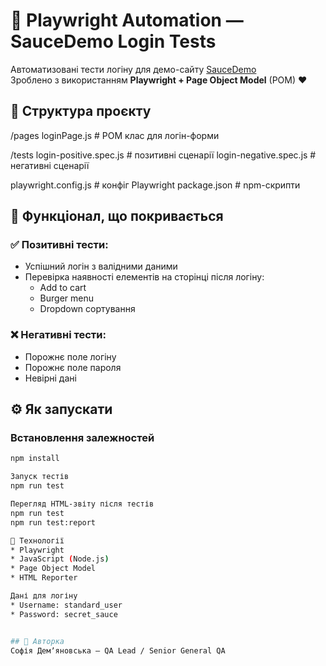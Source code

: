 # 🧪 Playwright Automation — SauceDemo Login Tests

Автоматизовані тести логіну для демо-сайту [SauceDemo](https://www.saucedemo.com)  
Зроблено з використанням **Playwright + Page Object Model** (POM) ❤️

## 📁 Структура проєкту

/pages
loginPage.js # POM клас для логін-форми

/tests
login-positive.spec.js # позитивні сценарії
login-negative.spec.js # негативні сценарії

playwright.config.js # конфіг Playwright
package.json # npm-скрипти

## 🚀 Функціонал, що покривається

### ✅ Позитивні тести:
- Успішний логін з валідними даними
- Перевірка наявності елементів на сторінці після логіну:
  - Add to cart
  - Burger menu
  - Dropdown сортування

### ❌ Негативні тести:
- Порожнє поле логіну
- Порожнє поле пароля
- Невірні дані

## ⚙️ Як запускати

### Встановлення залежностей

```bash
npm install

Запуск тестів
npm run test

Перегляд HTML-звіту після тестів
npm run test
npm run test:report

🧠 Технології
* Playwright
* JavaScript (Node.js)
* Page Object Model
* HTML Reporter

Дані для логіну
* Username: standard_user 
* Password: secret_sauce


## 📌 Авторка
Софія Демʼяновська — QA Lead / Senior General QA


